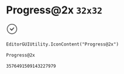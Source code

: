 # Progress@2x `32x32`
<img src="/img/Progress@2x.png" width=32 height=32>

``` CSharp
EditorGUIUtility.IconContent("Progress@2x")
```
```
Progress@2x
```
```
3576491509143227979
```
